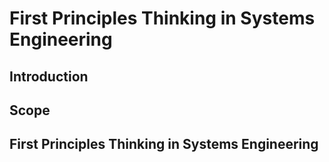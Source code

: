 # First Principles Thinking in Systems Engineering
## Introduction
## Scope
## First Principles Thinking in Systems Engineering
